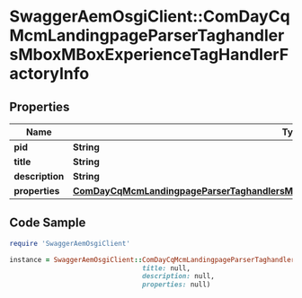 # SwaggerAemOsgiClient::ComDayCqMcmLandingpageParserTaghandlersMboxMBoxExperienceTagHandlerFactoryInfo

## Properties

Name | Type | Description | Notes
------------ | ------------- | ------------- | -------------
**pid** | **String** |  | [optional] 
**title** | **String** |  | [optional] 
**description** | **String** |  | [optional] 
**properties** | [**ComDayCqMcmLandingpageParserTaghandlersMboxMBoxExperienceTagHandlerFactoryProperties**](ComDayCqMcmLandingpageParserTaghandlersMboxMBoxExperienceTagHandlerFactoryProperties.md) |  | [optional] 

## Code Sample

```ruby
require 'SwaggerAemOsgiClient'

instance = SwaggerAemOsgiClient::ComDayCqMcmLandingpageParserTaghandlersMboxMBoxExperienceTagHandlerFactoryInfo.new(pid: null,
                                 title: null,
                                 description: null,
                                 properties: null)
```


